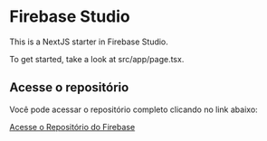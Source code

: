 # Firebase Studio

This is a NextJS starter in Firebase Studio.

To get started, take a look at src/app/page.tsx.

## Acesse o repositório

Você pode acessar o repositório completo clicando no link abaixo:

[Acesse o Repositório do Firebase](https://github.com/mensagemdocarinho-lab/sono-certo)
